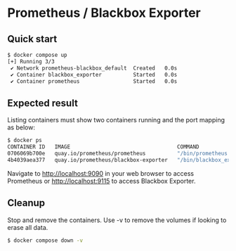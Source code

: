 # Prometheus / Blackbox Exporter

## Quick start

```bash
$ docker compose up
[+] Running 3/3
 ✔ Network prometheus-blackbox_default  Created   0.0s
 ✔ Container blackbox_exporter          Started   0.0s
 ✔ Container prometheus                 Started   0.0s
```

## Expected result

Listing containers must show two containers running and the port mapping as below:

```bash
$ docker ps
CONTAINER ID   IMAGE                                  COMMAND                  CREATED         STATUS         PORTS                    NAMES
0706069b700e   quay.io/prometheus/prometheus          "/bin/prometheus --c…"   2 seconds ago   Up 2 seconds   0.0.0.0:9090->9090/tcp   prometheus
4b4039aea377   quay.io/prometheus/blackbox-exporter   "/bin/blackbox_expor…"   2 seconds ago   Up 2 seconds   0.0.0.0:9115->9115/tcp   blackbox_exporter
```

Navigate to [http://localhost:9090](http://localhost:9090) in your web browser to access Prometheus or [http://localhost:9115](http://localhost:9115) to access Blackbox Exporter.

## Cleanup

Stop and remove the containers. Use -v to remove the volumes if looking to erase all data.

```bash
$ docker compose down -v
```
